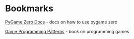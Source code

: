 # Bookmarks

[PyGame Zero Docs](https://pygame-zero.readthedocs.io/en/stable/introduction.html) - docs on how to use pygame zero

[Game Programming Patterns](https://gameprogrammingpatterns.com/)  - book on programming games
